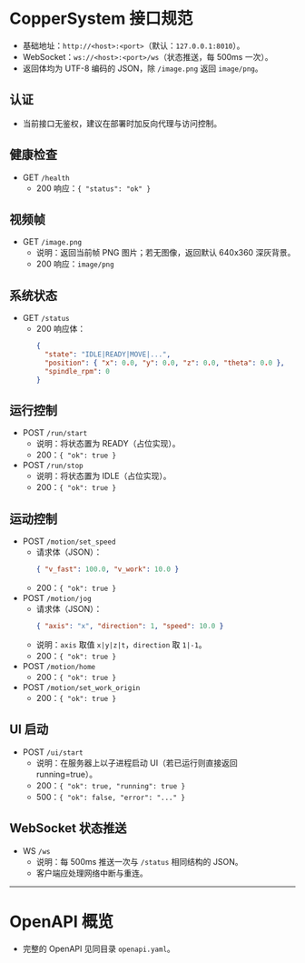 # CopperSystem 接口规范

- 基础地址：`http://<host>:<port>`（默认：`127.0.0.1:8010`）。
- WebSocket：`ws://<host>:<port>/ws`（状态推送，每 500ms 一次）。
- 返回体均为 UTF-8 编码的 JSON，除 `/image.png` 返回 `image/png`。

## 认证
- 当前接口无鉴权，建议在部署时加反向代理与访问控制。

## 健康检查
- GET `/health`
  - 200 响应：`{ "status": "ok" }`

## 视频帧
- GET `/image.png`
  - 说明：返回当前帧 PNG 图片；若无图像，返回默认 640x360 深灰背景。
  - 200 响应：`image/png`

## 系统状态
- GET `/status`
  - 200 响应体：
    ```json
    {
      "state": "IDLE|READY|MOVE|...",
      "position": { "x": 0.0, "y": 0.0, "z": 0.0, "theta": 0.0 },
      "spindle_rpm": 0
    }
    ```

## 运行控制
- POST `/run/start`
  - 说明：将状态置为 READY（占位实现）。
  - 200：`{ "ok": true }`
- POST `/run/stop`
  - 说明：将状态置为 IDLE（占位实现）。
  - 200：`{ "ok": true }`

## 运动控制
- POST `/motion/set_speed`
  - 请求体（JSON）：
    ```json
    { "v_fast": 100.0, "v_work": 10.0 }
    ```
  - 200：`{ "ok": true }`
- POST `/motion/jog`
  - 请求体（JSON）：
    ```json
    { "axis": "x", "direction": 1, "speed": 10.0 }
    ```
  - 说明：`axis` 取值 `x|y|z|t`，`direction` 取 `1|-1`。
  - 200：`{ "ok": true }`
- POST `/motion/home`
  - 200：`{ "ok": true }`
- POST `/motion/set_work_origin`
  - 200：`{ "ok": true }`

## UI 启动
- POST `/ui/start`
  - 说明：在服务器上以子进程启动 UI（若已运行则直接返回 running=true）。
  - 200：`{ "ok": true, "running": true }`
  - 500：`{ "ok": false, "error": "..." }`

## WebSocket 状态推送
- WS `/ws`
  - 说明：每 500ms 推送一次与 `/status` 相同结构的 JSON。
  - 客户端应处理网络中断与重连。

---

# OpenAPI 概览
- 完整的 OpenAPI 见同目录 `openapi.yaml`。

